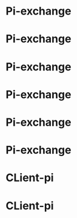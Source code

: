# Pi-exchange
# Pi-exchange
# Pi-exchange
# Pi-exchange
# Pi-exchange
# Pi-exchange
# CLient-pi
# CLient-pi
